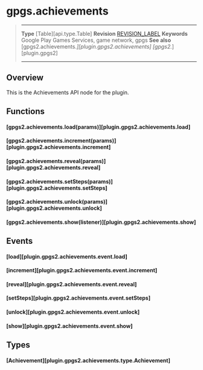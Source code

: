 # gpgs.achievements

> --------------------- ------------------------------------------------------------------------------------------
> __Type__              [Table][api.type.Table]
> __Revision__          [REVISION_LABEL](REVISION_URL)
> __Keywords__          Google Play Games Services, game network, gpgs
> __See also__          [gpgs2.achievements.*][plugin.gpgs2.achievements]
>                       [gpgs2.*][plugin.gpgs2]
> --------------------- ------------------------------------------------------------------------------------------

## Overview

This is the Achievements API node for the plugin.

## Functions

#### [gpgs2.achievements.load(params)][plugin.gpgs2.achievements.load]

#### [gpgs2.achievements.increment(params)][plugin.gpgs2.achievements.increment]

#### [gpgs2.achievements.reveal(params)][plugin.gpgs2.achievements.reveal]

#### [gpgs2.achievements.setSteps(params)][plugin.gpgs2.achievements.setSteps]

#### [gpgs2.achievements.unlock(params)][plugin.gpgs2.achievements.unlock]

#### [gpgs2.achievements.show(listener)][plugin.gpgs2.achievements.show]

## Events

#### [load][plugin.gpgs2.achievements.event.load]

#### [increment][plugin.gpgs2.achievements.event.increment]

#### [reveal][plugin.gpgs2.achievements.event.reveal]

#### [setSteps][plugin.gpgs2.achievements.event.setSteps]

#### [unlock][plugin.gpgs2.achievements.event.unlock]

#### [show][plugin.gpgs2.achievements.event.show]

## Types

#### [Achievement][plugin.gpgs2.achievements.type.Achievement]